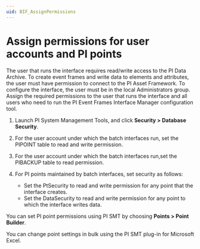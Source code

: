 ```yaml
---
uid: BIF_AssignPermissions
---
```


# Assign permissions for user accounts and PI points

The user that runs the interface requires read/write access to the PI Data Archive. To create event frames and write data to elements and attributes, the user must have permission to connect to the PI Asset Framework. To configure the interface, the user must be in the local
Administrators group. Assign the required permissions to the user that runs the interface and all users who need to run the PI Event Frames Interface Manager configuration tool.

1. Launch PI System Management Tools, and click **Security > Database Security**.

2. For the user account under which the batch interfaces run, set the PIPOINT table to read and write permission.

3. For the user account under which the batch interfaces run,set the PIBACKUP table to read permission.
   
4. For PI points maintained by batch interfaces, set security as follows:

    * Set the PtSecurity to read and write permission for any point that the interface creates.
    * Set the DataSecurity to read and write permission for any point to which the interface writes data.

You can set PI point permissions using PI SMT by choosing **Points > Point Builder**. 

You can change point settings in bulk using the PI SMT plug-in for Microsoft Excel.
